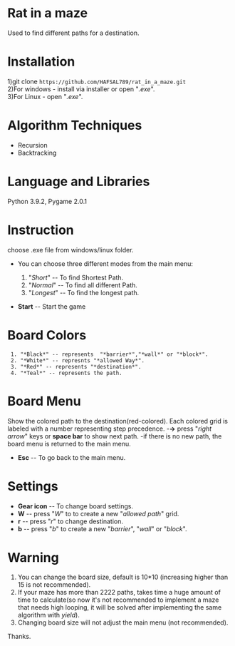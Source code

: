 # Rat in a maze #
 Used to find different paths for a destination.
 
# Installation #
 1)git clone `https://github.com/HAFSAL789/rat_in_a_maze.git`  
 2)For windows - install via installer or open "*.exe*".  
 3)For Linux - open "*.exe*". 

# Algorithm Techniques #
 - Recursion
 - Backtracking
 
# Language and Libraries #
 Python 3.9.2, Pygame 2.0.1
 
# Instruction #
choose .exe file from windows/linux folder.
- You can choose three different modes from the main menu:   
     1. "*Short*" -- To find Shortest Path.  
     2. "*Normal*" -- To find all different Path. 
     3. "*Longest*" -- To find the longest path.   

- **Start** -- Start the game

# Board Colors #
     1. "*Black*" -- represents  "*barrier*","*wall*" or "*block*".
     2. "*White*" -- represnts "*allowed Way*".
     3. "*Red*" -- represents "*destination*".
     4. "*Teal*" -- represents the path.

# Board Menu #
Show the colored path to the destination(red-colored).
Each colored grid is labeled with a number representing step precedence.
-**->** press "*right arrow*" keys or **space bar** to show next path.
-if there is no new path, the board menu is returned to the main menu.
- **Esc** -- To go back to the main menu.

# Settings #
- **Gear icon** -- To change board settings.
- **W** -- press "*W*" to to create a new "*allowed path*" grid.
- **r** -- press "*r*" to change destination.
- **b** -- press "*b*" to create a new "*barrier*", "*wall*" or "*block*".

# Warning #
1) You can change the board size, default is 10*10 (increasing higher than 15 is not recommended).
2) If your maze has more than 2222 paths, takes time a huge amount of time to calculate(so now it's not recommended to implement a maze that needs high looping, it will be solved after implementing the same algorithm with *yield*).
3) Changing board size will not adjust the main menu (not recommended).

Thanks.
